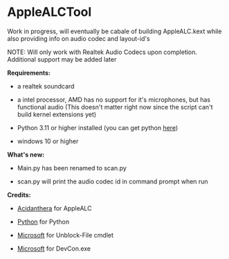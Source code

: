 # AppleALCTool
Work in progress, will eventually be cabale of building AppleALC.kext while also providing info on audio codec and layout-id's

NOTE: Will only work with Realtek Audio Codecs upon completion. Additional support may be added later

**Requirements:**
* a realtek soundcard 


* a intel processor, AMD has no support for it's microphones, but has functional audio (This doesn't matter right now since the script can't build kernel extensions yet)


* Python 3.11 or higher installed (you can get python [here](https://www.python.org/downloads/))


* windows 10 or higher


**What's new:**


* Main.py has been renamed to scan.py

* scan.py will print the audio codec id in command prompt when run



**Credits:**


* [Acidanthera](https://github.com/acidanthera/AppleALC) for AppleALC

* [Python](https://www.python.org/) for Python

* [Microsoft](https://www.microsoft.com/) for Unblock-File cmdlet

* [Microsoft](https://www.microsoft.com/) for DevCon.exe
